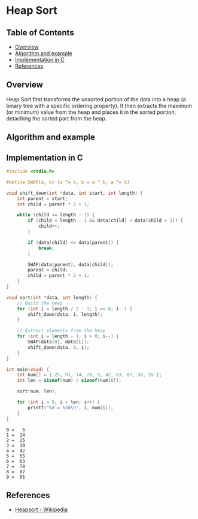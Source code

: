 # Heap Sort

## Table of Contents <!-- omit in toc -->

- [Overview](#overview)
- [Algorithm and example](#algorithm-and-example)
- [Implementation in C](#implementation-in-c)
- [References](#references)

## Overview

Heap Sort first transforms the unsorted portion of the data into a heap (a binary tree with a specific ordering property). It then extracts the maximum (or minimum) value from the heap and places it in the sorted portion, detaching the sorted part from the heap.

## Algorithm and example

## Implementation in C

```c
#include <stdio.h>

#define SWAP(a, b) (a ^= b, b = a ^ b, a ^= b)

void shift_down(int *data, int start, int length) {
    int parent = start;
    int child = parent * 2 + 1;

    while (child <= length - 1) {
        if (child < length - 1 && data[child] < data[child + 1]) {
            child++;
        }

        if (data[child] <= data[parent]) {
            break;
        }

        SWAP(data[parent], data[child]);
        parent = child;
        child = parent * 2 + 1;
    }
}

void sort(int *data, int length) {
    // Build the heap
    for (int i = length / 2 - 1; i >= 0; i--) {
        shift_down(data, i, length);
    }

    // Extract elements from the heap  
    for (int i = length - 1; i > 0; i--) {
        SWAP(data[0], data[i]);
        shift_down(data, 0, i);
    }
}

int main(void) {
    int num[] = { 25, 91, 14, 78, 5, 42, 63, 87, 30, 55 };
    int len = sizeof(num) / sizeof(num[0]);

    sort(num, len);

    for (int i = 0; i < len; i++) {
        printf("%d = %3d\n", i, num[i]);
    }
}
```

```console
0 =   5
1 =  14
2 =  25
3 =  30
4 =  42
5 =  55
6 =  63
7 =  78
8 =  87
9 =  91
```

## References

- [Heapsort - Wikipedia](https://en.wikipedia.org/wiki/Heapsort)

<!-- spell-checker: words Heapsort -->